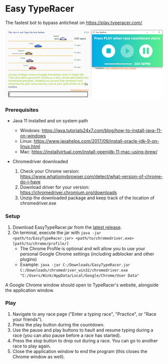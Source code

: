 # Easy TypeRacer

The fastest bot to bypass anticheat on https://play.typeracer.com/

![Example of App Running](https://github.com/xWink/Easy-TypeRacer/blob/master/demo/typeracer_demo.png)

### Prerequisites

* Java 11 installed and on system path
  - Windows: https://java.tutorials24x7.com/blog/how-to-install-java-11-on-windows
  - Linux: https://www.javahelps.com/2017/09/install-oracle-jdk-9-on-linux.html
  - Mac: https://installvirtual.com/install-openjdk-11-mac-using-brew/

* Chromedriver downloaded
  1. Check your Chrome version: https://www.whatismybrowser.com/detect/what-version-of-chrome-do-i-have
  2. Download driver for your version: https://chromedriver.chromium.org/downloads
  3. Unzip the downloaded package and keep track of the location of chromedriver.exe

### Setup

1. Download EasyTypeRacer.jar from the [latest release](https://github.com/xWink/Easy-TypeRacer/releases/tag/v1.0).
2. On terminal, execute the jar with `java -jar <path/to/EasyTypeRacer.jar> <path/to/chromedriver.exe> [path/to/chrome/profile/]`
    - The Chrome Profile is optional and will allow you to use your personal Google Chrome settings (including adblocker and other plugins)
    - Example: `java -jar C:/Downloads/EasyTypeRacer.jar C:/Downloads/chromedriver_win32/chromedriver.exe "C:/Users/Wink/AppData/Local/Google/Chrome/User Data"`

A Google Chrome window should open to TypeRacer's website, alongside the application window.

### Play
1. Navigate to any race page ("Enter a typing race", "Practice", or "Race your friends").
2. Press the play button during the countdown.
3. Use the pause and play buttons to hault and resume typing during a race (you can also pause before a race has started).
4. Press the stop button to drop out during a race. You can go to another race to play again.
5. Close the application window to end the program (this closes the Chrome window as well).
